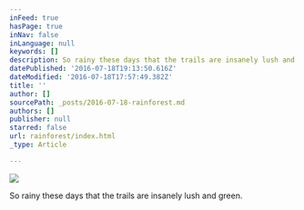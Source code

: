 ```yaml
---
inFeed: true
hasPage: true
inNav: false
inLanguage: null
keywords: []
description: So rainy these days that the trails are insanely lush and green.
datePublished: '2016-07-18T19:13:50.616Z'
dateModified: '2016-07-18T17:57:49.382Z'
title: ''
author: []
sourcePath: _posts/2016-07-18-rainforest.md
authors: []
publisher: null
starred: false
url: rainforest/index.html
_type: Article

---
```

![](https://the-grid-user-content.s3-us-west-2.amazonaws.com/d7c6d742-ef3a-414d-8d6e-61002de43e15.jpg)

So rainy these days that the trails are insanely lush and green.